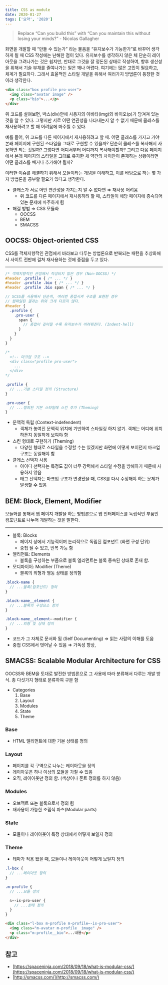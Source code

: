 ```yaml
---
title: CSS as module
date: 2020-01-27
tags: ['요약', '2020']
---
```


> Replace “Can you build this” with “Can you maintain this without losing your minds?” - Nicolas Gallagher

화면을 개발할 때 “만들 수 있는가” 라는 물음을 “유지보수가 가능한가”로 바꾸어 생각하게 될 때 CSS 작성에는 난해한 점이 있다. 유지보수를 생각하지 않은 체 단순히 레이아웃을 그려나가는 것은 쉽지만, 반대로 그것을 잘 정돈된 상태로 작성하여, 향후 생산성을 위해서 기술 부채를 줄여나가는 일은 꽤나 어렵다. 여기에는 많은 고민이 필요하고, 체계가 필요하다. 그래서 효율적인 스타일 개발을 위해서 여러가지 방법론이 등장한 것이라 생각한다.

```html
<div class="box profile pro-user">
  <img class="avatar image" />
  <p class="bio">...</p>
</div>
```

위 코드를 살펴보면, 박스(div)안에 사용자의 아바타(img)와 바이오(p)가 담겨져 있는 것을 알 수 있다. 그렇지만 서로 어떤 연관성을 나타내는지 알 수 없기 때문에 클레스를 재사용하려고 할 때 어려움에 마주칠 수 있다. 

예를 들어, 위 코드를 다른 페이지에서 재사용하려고 할 때. 어떤 클래스를 가지고 가야 본래 페이지에 구현된 스타일을 그대로 구현할 수 있을까? 단순히 클레스를 복사해서 사용하면 되는 것일까? 그렇다면 어디서부터 어디까지 복사해야할까? 그리고 다음 페이지에서 본래 페이지의 스타일을 그대로 유지한 체 약간의 차이만이 존재하는 상황이라면 어떤 클레스를 빼거나 추가해야 될까?

이러한 이슈를 해결하기 위해서 모듈이라는 개념을 이해하고, 이를 바탕으로 하는 몇 가지 방법론을 공부할 필요가 있다고 생각한다.

* 클래스가 서로 어떤 연관성을 가지는지 알 수 없다면 ⇒ 재사용 어려움
  * 위 코드를 다른 페이지에서 재사용하려 할 때, 스타일이 해당 페이지에 종속되어 있는 문제에 마주하게 됨
* 해결 방법 ⇒ CSS 모듈화
  * OOCSS
  * BEM
  * SMACSS

## OOCSS: Object-oriented CSS

CSS를 객체지향적인 관점에서 바라보고 다루는 방법론으로 반복되는 패턴을 추상화해서 사이트 전반에 걸쳐 재사용하는 것에 중점을 두고 있다.

---



```css
/* 객체지향적인 관점에서 작성되지 않은 경우 (Non-OOCSS) */
#header .profile { /* ... */ }
#header .profile .bio { /* ... */ }
#header .profile .bio span { /* ... */ }
```

```scss
// SCSS를 사용해서 단순히, 여러번 중첩시켜 구조를 표현한 경우
// 컴파일된 결과는 위와 크게 다르지 않다.
#header {
  .profile {
    .pro-user {
      span {
        // 중첩이 깊어질 수록 유지보수가 어려워진다. (Indent-hell)
      }
    }
  }
}
```

```scss
/*
  <!-- 마크업 구조 -->
  <div class="profile pro-user">
    ...
  </div>
*/

.profile {
  // ...기본 스타일 정의 (Structure)
}

.pro-user {
  // ...정의된 기본 스타일에 스킨 추가 (Theming)
}
```

* 문맥적 독립 (Context-indefendent)
  * 객체가 놓여진 문맥적 위치에 기반하여 스타일링 하지 않기. 객체는 어디에 위치하든지 동일하게 보여야 함
* 스킨 형태로 구현하기 (Theming)
  * 다양한 형태로 스타일을 수정할 수는 있겠지만 화면에 어떻게 보이던지 마크업 구조는 동일해야 함
* 클레스 선택자 사용
  * 아이디 선택자는 특정도 값이 너무 강력해서 스타일 수정을 방해하기 때문에 사용하지 않음
  * 태그 선택자는 마크업 구조가 변경됐을 때, CSS를 다시 수정해야 하는 문제가 발생할 수 있음

## BEM: Block, Element, Modifier

모듈화를 통해서 웹 페이지 개발을 하는 방법론으로 웹 인터페이스를 독립적인 부품인 컴포넌트로 나누어 개발하는 것을 말한다.

---

* 블록: Blocks
  * 페이지 상에서 기능적이며 논리적으로 독립된 컴포넌트 (화면 구성 단위)
  * 중첩 될 수 있고, 반복 가능 함
* 엘리먼트: Elements
  * 블록을 구성하는 부품으로 블록 엘리먼트는 블록 종속된 상태로 존재 함.
* 모디파이어: Modifier (Theme)
  * 블록의 외형과 행동 상태를 정의함

```scss
.block-name {
  // ...블록(컴포넌트) 정의
}

.block-name__element {
  // ...블록의 구성요소 정의
}

.block-name__element—-modifier {
  // ...외형 및 상태 정의
}
```

* 코드가 그 자체로 문서화 됨 (Self Documenting) ⇒ 읽는 사람의 이해를 도움
* 중첩 CSS에서 벗어날 수 있음 ⇒ 가독성 향상, 

## SMACSS: Scalable Modular Architecture for CSS

OOCSS와 BEM을 토대로 발전한 방법론으로 그 사용에 따라 분류해서 다루는 개발 방식. 총 다섯가지 형태로 분류하여 구분 함

- Categories
  1. Base
  2. Layout
  3. Modules
  4. State
  5. Theme

### Base

- HTML 엘리먼트에 대한 기본 상태를 정의

### Layout

- 페이지를 각 구역으로 나누는 레이아웃을 정의
- 레이아웃은 하나 이상의 모듈을 가질 수 있음
- 오직, 레이아웃만 정의 함. (색상이나 폰트 정의를 하지 않음)

### Modules

- 오브젝트 또는 블록으로서 정의 됨
- 재사용이 가능한 조립식 파츠(Modular parts)

### State

- 모듈이나 레이아웃이 특정 상태에서 어떻게 보일지 정의

### Theme

- 테마가 적용 됐을 때, 모듈이나 레이아웃이 어떻게 보일지 정의

```scss
.l-box {
  // ...레이아웃 정의
}

.m-profile {
  // ...모듈 정의

  &—-is-pro-user {
    // ...상태 정의
  }
}
```

```html
<div class="l-box m-profile m-profile—-is-pro-user">
  <img class="m-avatar m-profile__image" />
  <p class="m-profile__bio">...내용</p>
</div>
```

## 참고

- [https://spaceninja.com/2018/09/18/what-is-modular-css/](https://spaceninja.com/2018/09/18/what-is-modular-css/)
- [http://smacss.com/](http://smacss.com/)
